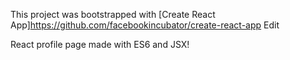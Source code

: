 This project was bootstrapped with [Create React App]https://github.com/facebookincubator/create-react-app Edit

React profile page made with ES6 and JSX!